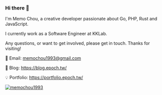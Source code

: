 ### Hi there :raising_hand:

I'm Memo Chou, a creative developer passionate about Go, PHP, Rust and JavaScript.

I currently work as a Software Engineer at KKLab.

Any questions, or want to get involved, please get in touch. Thanks for visiting!

:email: Email: memochou1993@gmail.com

:notebook_with_decorative_cover: Blog: <https://blog.epoch.tw/>

:bulb: Portfolio: <https://portfolio.epoch.tw/>

<a href="https://github-readme-stats.vercel.app/api?username=memochou1993&show_icons=true&theme=radical" target="_blank" rel="noopener noreferrer"><img src="https://github-readme-stats.vercel.app/api?username=memochou1993&show_icons=true&theme=radical" alt="memochou1993" /></a>
